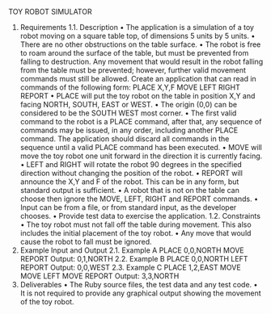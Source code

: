 TOY ROBOT SIMULATOR
1. Requirements
1.1. Description
• The application is a simulation of a toy robot moving on a square table top, of dimensions 5 units
by 5 units.
• There are no other obstructions on the table surface.
• The robot is free to roam around the surface of the table, but must be prevented from falling to
destruction. Any movement that would result in the robot falling from the table must be
prevented; however, further valid movement commands must still be allowed.
Create an application that can read in commands of the following form:
PLACE X,Y,F
MOVE
LEFT
RIGHT
REPORT
• PLACE will put the toy robot on the table in position X,Y and facing NORTH, SOUTH, EAST or
WEST.
• The origin (0,0) can be considered to be the SOUTH WEST most corner.
• The first valid command to the robot is a PLACE command, after that, any sequence of
commands may be issued, in any order, including another PLACE command. The application
should discard all commands in the sequence until a valid PLACE command has been executed.
• MOVE will move the toy robot one unit forward in the direction it is currently facing.
• LEFT and RIGHT will rotate the robot 90 degrees in the specified direction without changing the
position of the robot.
• REPORT will announce the X,Y and F of the robot. This can be in any form, but standard output
is sufficient.
• A robot that is not on the table can choose then ignore the MOVE, LEFT, RIGHT and REPORT
commands.
• Input can be from a file, or from standard input, as the developer chooses.
• Provide test data to exercise the application.
1.2. Constraints
• The toy robot must not fall off the table during movement. This also includes the initial placement
of the toy robot.
• Any move that would cause the robot to fall must be ignored.
2. Example Input and Output
2.1. Example A
PLACE 0,0,NORTH
MOVE
REPORT
Output: 0,1,NORTH
2.2. Example B
PLACE 0,0,NORTH
LEFT
REPORT
Output: 0,0,WEST
2.3. Example C
PLACE 1,2,EAST
MOVE
MOVE
LEFT
MOVE
REPORT
Output: 3,3,NORTH
3. Deliverables
• The Ruby source files, the test data and any test code.
• It is not required to provide any graphical output showing the movement of the toy robot.
